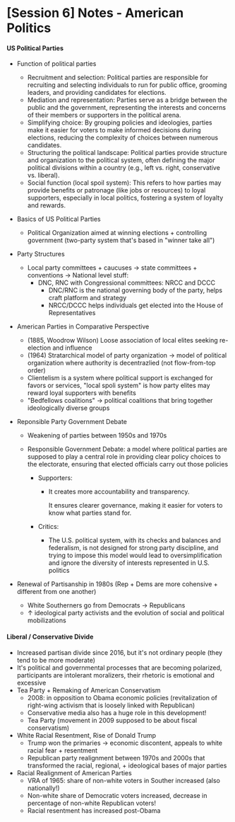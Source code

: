 # [Session 6] Notes - American Politics

#### US Political Parties

- Function of political parties

  - Recruitment and selection: Political parties are responsible for recruiting and selecting individuals to run for public office, grooming leaders, and providing candidates for elections.
  - Mediation and representation: Parties serve as a bridge between the public and the government, representing the interests and concerns of their members or supporters in the political arena.
  - Simplifying choice: By grouping policies and ideologies, parties make it easier for voters to make informed decisions during elections, reducing the complexity of choices between numerous candidates.
  - Structuring the political landscape: Political parties provide structure and organization to the political system, often defining the major political divisions within a country (e.g., left vs. right, conservative vs. liberal).
  - Social function (local spoil system): This refers to how parties may provide benefits or patronage (like jobs or resources) to loyal supporters, especially in local politics, fostering a system of loyalty and rewards.

- Basics of US Political Parties

  - Political Organization aimed at winning elections + controlling government (two-party system that's based in "winner take all")

- Party Structures

  - Local party committees + caucuses $\rightarrow$ state committees + conventions $\rightarrow$ National level stuff:
    - DNC, RNC with Congressional committees: NRCC and DCCC
      - DNC/RNC is the national governing body of the party, helps craft platform and strategy
      - NRCC/DCCC helps individuals get elected into the House of Representatives

- American Parties in Comparative Perspective

  - (1885, Woodrow Wilson) Loose association of local elites seeking re-election and influence
  - (1964) Stratarchical model of party organization $\rightarrow$ model of political organization where authority is decentrazlied (not flow-from-top order)
  - Clientelism is a system where political support is exchanged for favors or services, "local spoli system" is how party elites may reward loyal supporters with benefits
  - "Bedfellows coalitions" $\rightarrow$ political coalitions that bring together ideologically diverse groups

- Reponsible Party Government Debate

  - Weakening of parties between 1950s and 1970s

  - Responsible Government Debate: a model where political parties are supposed to play a central role in providing clear policy choices to the electorate, ensuring that elected officials carry out those policies

    - Supporters:

      - It creates more accountability and transparency.

        It ensures clearer governance, making it easier for voters to know what parties stand for.

    - Critics:

      - The U.S. political system, with its checks and balances and federalism, is not designed for strong party discipline, and trying to impose this model would lead to oversimplification and ignore the diversity of interests represented in U.S. politics

- Renewal of Partisanship in 1980s (Rep + Dems are more cohensive + different from one another)

  - White Southerners go from Democrats $\rightarrow$ Republicans
  - $\uparrow$ ideological party activists and the evolution of social and political mobilizations

#### Liberal / Conservative Divide

-  Increased partisan divide since 2016, but it's not ordinary people (they tend to be more moderate)
  - It's political and governmental processes that are becoming polarized, participants are intolerant moralizers, their rhetoric is emotional and excessive
- Tea Party + Remaking of American Conservatism
  - 2008: in opposition to Obama economic policies (revitalization of right-wing activism that is loosely linked with Republican)
  - Conservative media also has a huge role in this development!
  - Tea Party (movement in 2009 supposed to be about fiscal conservatism)
- White Racial Resentment, Rise of Donald Trump
  - Trump won the primaries $\rightarrow$ economic discontent, appeals to white racial fear + resentment
  - Republican party realignment between 1970s and 2000s that transformed the racial, regional, + ideological bases of major parties
- Racial Realignment of American Parties
  - VRA of 1965: share of non-white voters in Souther increased (also nationally!)
  - Non-white share of Democratic voters increased, decrease in percentage of non-white Republican voters!
  - Racial resentment has increased post-Obama